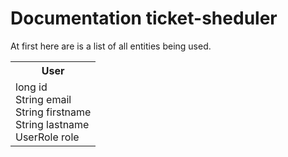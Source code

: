 # Documentation ticket-sheduler #
At first here are is a list of all entities being used.
	<table>
		<tr>
			<th>**User**</th>
		</tr>
		<tr>
			<td>
				long id  
				String email  
				String firstname  
				String lastname   
				UserRole role
			</td>
		</tr>
	</table>
